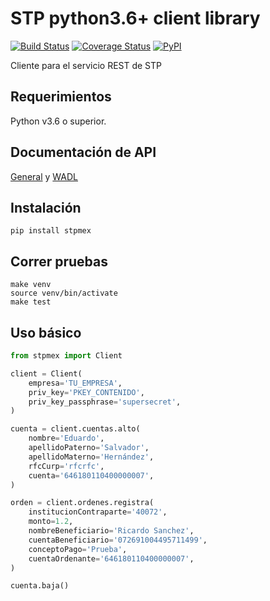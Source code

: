 # STP python3.6+ client library

[![Build Status](https://travis-ci.com/cuenca-mx/stpmex-python.svg?branch=master)](https://travis-ci.com/cuenca-mx/stpmex-python)
[![Coverage Status](https://coveralls.io/repos/github/cuenca-mx/stpmex-python/badge.svg?branch=master)](https://coveralls.io/github/cuenca-mx/stpmex-python?branch=master)
[![PyPI](https://img.shields.io/pypi/v/stpmex.svg)](https://pypi.org/project/stpmex/)

Cliente para el servicio REST de STP


## Requerimientos

Python v3.6 o superior.

## Documentación de API

[General](https://stpmex.zendesk.com/hc/es) y
[WADL](https://demo.stpmex.com:7024/speidemows/rest/application.wadl?metadata=true&detail=true)

## Instalación

```
pip install stpmex
```

## Correr pruebas

```
make venv
source venv/bin/activate
make test
```

## Uso básico

```python
from stpmex import Client

client = Client(
    empresa='TU_EMPRESA',
    priv_key='PKEY_CONTENIDO',
    priv_key_passphrase='supersecret',
)

cuenta = client.cuentas.alto(
    nombre='Eduardo',
    apellidoPaterno='Salvador',
    apellidoMaterno='Hernández',
    rfcCurp='rfcrfc',
    cuenta='646180110400000007',
)

orden = client.ordenes.registra(
    institucionContraparte='40072',
    monto=1.2,
    nombreBeneficiario='Ricardo Sanchez',
    cuentaBeneficiario='072691004495711499',
    conceptoPago='Prueba',
    cuentaOrdenante='646180110400000007',
)

cuenta.baja()
```
